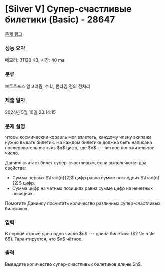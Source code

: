 # [Silver V] Супер-счастливые билетики (Basic) - 28647 

[문제 링크](https://www.acmicpc.net/problem/28647) 

### 성능 요약

메모리: 31120 KB, 시간: 40 ms

### 분류

브루트포스 알고리즘, 수학, 런타임 전의 전처리

### 제출 일자

2024년 5월 10일 23:14:15

### 문제 설명

<p>Чтобы космический корабль мог взлететь, каждому члену экипажа нужно выдать билетик. На каждом билетике должна быть написана последовательность из $n$ цифр, где $n$ --- четное положительное число.</p>

<p>Даниил считает билет супер-счастливым, если выполняются два свойства:</p>

<ul>
	<li>Сумма первых $\frac{n}{2}$ цифр равна сумме последних $\frac{n}{2}$ цифр.</li>
	<li>Сумма цифр на четных позициях равна сумме цифр на нечетных позициях.</li>
</ul>

<p>Помогите Даниилу посчитать количество различных супер-счастливых билетиков.</p>

### 입력 

 <p>В первой строке дано одно число $n$ --- длина билетика ($2 \le n \le 6$). Гарантируется, что $n$ чётное.</p>

### 출력 

 <p>Выведите количество супер-счастливых билетиков длины $n$.</p>

